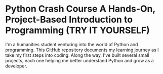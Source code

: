 # Python Crash Course A Hands-On, Project-Based Introduction to Programming (TRY IT YOURSELF)
I'm a humanities student venturing into the world of Python and programming. This GitHub repository documents my learning journey as I take my first steps into coding. Along the way, I've built several small projects, each one helping me better understand Python and grow as a developer.
